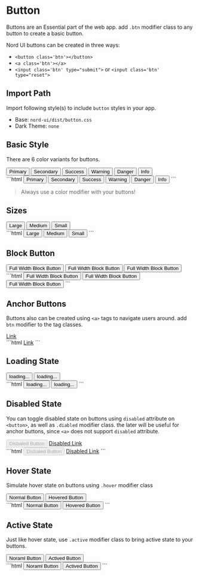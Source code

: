 # Button


Buttons are an Essential part of the web app. add `.btn` modifier class to any button to create a basic button.

Nord UI buttons can be created in three ways:
- `<button class='btn'></button>`
- `<a class='btn'></a>`
- `<input class='btn' type="submit">` or `<input class='btn' type="reset">`

## Import Path

Import following style(s) to include `button` styles in your app.

- Base: `nord-ui/dist/button.css`
- Dark Theme: `none`

## Basic Style

There are 6 color variants for buttons.

<div class='code-example'>
	<div class='preview'>
		<button class='btn primary'>Primary</button>
		<button class='btn secondary'>Secondary</button>
		<button class='btn success'>Success</button>
		<button class='btn warning'>Warning</button>
		<button class='btn danger'>Danger</button>
		<button class='btn info'>Info</button>
	</div>
	<div class='source'>
```html
<button class='btn primary'>Primary</button>
<button class='btn secondary'>Secondary</button>
<button class='btn success'>Success</button>
<button class='btn warning'>Warning</button>
<button class='btn danger'>Danger</button>
<button class='btn info'>Info</button>
```
	</div>
</div>

> Always use a color modifier with your buttons!

## Sizes

<div class='code-example'>
	<div class='preview'>
		<button class='btn primary large'>Large</button>
		<button class='btn primary'>Medium</button>
		<button class='btn primary small'>Small</button>
	</div>
	<div class='source'>
```html
<button class='btn primary large'>Large</button>
<button class='btn primary'>Medium</button>
<button class='btn primary small'>Small</button>
```
	</div>
</div>

## Block Button

<div class="code-example">
	<div class="preview">
		<button class="btn primary block">Full Width Block Button</button>
		<button class="btn secondary block">Full Width Block Button</button>
		<button class="btn danger block">Full Width Block Button</button>
	</div>
	<div class="source">
```html
<button class="btn primary block">Full Width Block Button</button>
<button class="btn secondary block">Full Width Block Button</button>
<button class="btn danger block">Full Width Block Button</button>
```
	</div>
</div>


## Anchor Buttons
Buttons also can be created using `<a>` tags to navigate users around. add `btn` modifier to the tag classes.

<div class='code-example'>
	<div class='preview'>
		<a href="https://somewhere.com" class='btn info' style="color: var(--nord4)">Link</a>
	</div>
	<div class='source'>
```html
<a href="https://somewhere.com" class='btn info'>Link</a>
```
	</div>
</div>


## Loading State

<div class='code-example'>
	<div class='preview'>
		<button class='btn primary loading'>loading...</button>
		<button class='btn secondary loading'>loading...</button>
	</div>
	<div class='source'>
```html
<button class='btn primary loading'>loading...</button>
<button class='btn secondary loading'>loading...</button>
```
	</div>
</div>

## Disabled State

You can toggle disabled state on buttons using `disabled` attribute on `<button>`, as well as `.diabled` modifier class. the later will be useful for anchor buttons, since `<a>` does not support `disabled` attribute.
<div class='code-example'>
	<div class='preview'>
		<button class='btn primary' disabled>Disbaled Button</button>
		<a href="https://somewhere.com" class='btn secondary disabled'>Disabled Link</a>
	</div>
	<div class='source'>
```html
<button class='btn primary' disabled>Disbaled Button</button>
<a href="https://somewhere.com" class='btn secondary disabled'>Disabled Link</a>
```
	</div>
</div>

## Hover State

Simulate hover state on buttons using `.hover` modifier class
<div class='code-example'>
	<div class='preview'>
		<button class='btn primary'>Normal Button</button>
		<button class='btn primary hover'>Hovered Button</button>
	</div>
	<div class='source'>
```html
<button class='btn primary'>Normal Button</button>
<button class='btn primary hover'>Hovered Button</button>
```
	</div>
</div>

## Active State

Just like hover state, use `.active` modifier class to bring active state to your buttons.
<div class='code-example'>
	<div class='preview'>
		<button class='btn primary'>Noraml Button</button>
		<button class='btn primary active'>Actived Button</button>
	</div>
	<div class='source'>
```html
<button class='btn primary'>Noraml Button</button>
<button class='btn primary active'>Actived Button</button>
```
	</div>
</div>